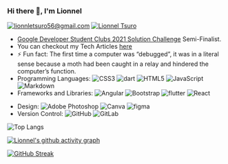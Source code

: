 ### Hi there 👋, I'm Lionnel

<a href="mailto:lionneltsuro56@gmail.com">![lionnletsuro56@gmail.com](https://img.shields.io/badge/Gmail-D14836?style=plastic&logo=gmail&logoColor=white)</a>   <a href="https://www.linkedin.com/in/lionnel-tsuro/">![Lionnel Tsuro](https://img.shields.io/badge/LinkedIn-0077B5?style=plastic&logo=linkedin&logoColor=white)</a>    

<!-- <img alt="Twitter" src="https://img.shields.io/badge/<handle>-%231DA1F2.svg?&style=for-the-badge&logo=Twitter&logoColor=white"/> -->


<!--
**LionnelT/LionnelT** is a ✨ _special_ ✨ repository because its `README.md` (this file) appears on your GitHub profile.

Here are some ideas to get you started:
-->
<!-- -  I’m currently working on [Confidant](https://confidant-zw.web.app/) -->
<!-- - I’m a Computer Science Undergrad at Harare Institute of Technology.-->
<!-- - [Google Developer Student Clubs HIT](https://dsc.community.dev/harare-institute-of-technology/) Member. -->
- [Google Developer Student Clubs 2021 Solution Challenge](https://developers.google.com/community/dsc-solution-challenge) Semi-Finalist. 
- You can checkout my Tech Articles [here](https://dev.to/lionnelt)
- ⚡ Fun fact: The first time a computer was “debugged”, it was in a literal sense because a moth had been caught in a relay and hindered the computer’s function.
- Programming Languages:  <img alt="CSS3" src="https://img.shields.io/badge/css3-%231572B6.svg?&style=plastic&logo=css3&logoColor=white"/> <img alt="dart" src="https://img.shields.io/badge/dart-%230175C2.svg?style=plastic&logo=dart&logoColor=white"> <img alt="HTML5" src="https://img.shields.io/badge/html5-%23E34F26.svg?&style=plastic&logo=html5&logoColor=white"/>  <img alt="JavaScript" src="https://img.shields.io/badge/javascript-%23323330.svg?&style=plastic&logo=javascript&logoColor=%23F7DF1E"/>  <img alt="Markdown" src="https://img.shields.io/badge/markdown-%23000000.svg?&style=plastic&logo=markdown&logoColor=white"/>  
- Frameworks and Libraries: <img alt="Angular" src="https://img.shields.io/badge/angular-%23DD0031.svg?style=plastic&logo=angular&logoColor=white"/> <img alt="Bootstrap" src="https://img.shields.io/badge/bootstrap-%23563D7C.svg?&style=plastic&logo=bootstrap&logoColor=white"/> <img alt="flutter" src="https://img.shields.io/badge/Flutter-%2302569B.svg?style=plastic&logo=Flutter&logoColor=white" > <img alt="React" src="https://img.shields.io/badge/react-%2320232a.svg?&style=plastic&logo=react&logoColor=%2361DAFB"/> 
<!-- - [![Frontend:](https://skillicons.dev/icons?i=angular,css,flutter,html,css,wasm)](https://skillicons.dev) -->
- Design: 	<img alt="Adobe Photoshop" src="https://img.shields.io/badge/adobephotoshop-%2331A8FF.svg?&style=plastic&logo=adobephotoshop&logoColor=white"/> <img alt="Canva" src="https://img.shields.io/badge/Canva-%2300C4CC.svg?&style=plastic&logo=Canva&logoColor=white"/> <img alt="figma" src="https://img.shields.io/badge/figma-%23F24E1E.svg?style=plastic&logo=figma&logoColor=white"/>
- Version Control: <img alt="GitHub" src="https://img.shields.io/badge/github-%23121011.svg?&style=plastic&logo=github&logoColor=white"/> <img alt="GitLab" src="https://img.shields.io/badge/gitlab-%23181717.svg?style=plastic&logo=gitlab&logoColor=white"/>
<!-- - Databases: 	<img alt="MongoDB" src ="https://img.shields.io/badge/MongoDB-%234ea94b.svg?&style=plastice&logo=mongodb&logoColor=white"/>	<img alt="MySQL" src="https://img.shields.io/badge/mysql-%2300f.svg?&style=plastic&logo=mysql&logoColor=white"/> -->
<!-- - OS: <img alt="Android" src="https://img.shields.io/badge/Android-3DDC84?style=plastic&logo=android&logoColor=white" /> <img alt="Debian" src="https://img.shields.io/badge/Debian-D70A53?style=plastic&logo=debian&logoColor=white" /> <img alt="Windows 10" src="https://img.shields.io/badge/Windows-0078D6?style=plastic&logo=windows&logoColor=white" /> -->


 ![Top Langs](https://github-readme-stats.vercel.app/api/top-langs/?username=LionnelT) 

[![Lionnel's github activity graph](https://github-readme-activity-graph.vercel.app/graph?username=LionnelT&theme=react-dark)](https://github.com/ashutosh00710/github-readme-activity-graph)

<!-- ![Anurag's GitHub stats](https://github-readme-stats.vercel.app/api?username=LionnelT&show_icons=true&theme=radical) -->



 [![GitHub Streak](https://github-readme-streak-stats.herokuapp.com?user=LionnelT&theme=navy-gear)](https://git.io/streak-stats)

<!--![My GitHub stats](https://github-readme-stats.vercel.app/api?username=LionnelT&theme=outrun&show_icons=true) -->

<!-- ![My wakatime stats](https://github-readme-stats.vercel.app/api/wakatime?username=LionnelT) -->



<!-- - 💬 Ask me about ...
- 😄 Pronouns:

- 🤔 I’m looking for help with ...
-  👯 I’m looking to collaborate on ... -->

